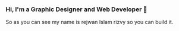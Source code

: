### Hi, I'm a Graphic Designer and Web Developer 👋
So as you can see my name is rejwan Islam rizvy so you can build it.

